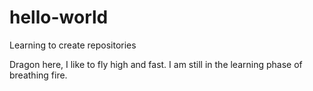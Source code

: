 # hello-world
Learning to create repositories

Dragon here, I like to fly high and fast.
I am still in the learning phase of breathing fire.
